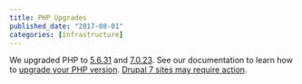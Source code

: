 ```yaml
---
title: PHP Upgrades
published_date: "2017-08-01"
categories: [infrastructure]
---
```

We upgraded PHP to [5.6.31](http://www.php.net/ChangeLog-5.php#5.6.31) and [7.0.23](http://www.php.net/ChangeLog-7.php#7.0.23). See our documentation to learn how to [upgrade your PHP version](/guides/php/php-versions). [Drupal 7 sites may require action](https://status.pantheon.io/incidents/v81md6cd43b8).
